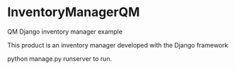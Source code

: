# InventoryManagerQM
QM Django inventory manager example

This product is an inventory manager developed with the Django framework

python manage.py runserver to run.
